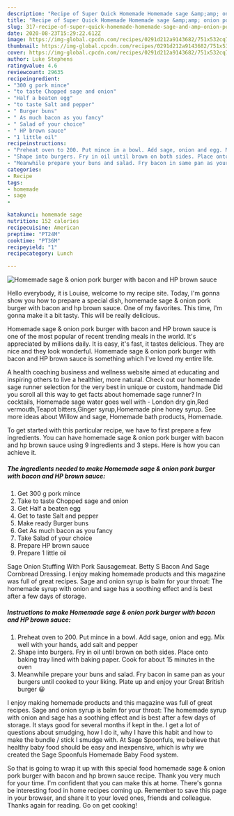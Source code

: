 ```yaml
---
description: "Recipe of Super Quick Homemade Homemade sage &amp;amp; onion pork burger with bacon and HP brown sauce"
title: "Recipe of Super Quick Homemade Homemade sage &amp;amp; onion pork burger with bacon and HP brown sauce"
slug: 317-recipe-of-super-quick-homemade-homemade-sage-and-amp-onion-pork-burger-with-bacon-and-hp-brown-sauce
date: 2020-08-23T15:29:22.612Z
image: https://img-global.cpcdn.com/recipes/0291d212a9143682/751x532cq70/homemade-sage-onion-pork-burger-with-bacon-and-hp-brown-sauce-recipe-main-photo.jpg
thumbnail: https://img-global.cpcdn.com/recipes/0291d212a9143682/751x532cq70/homemade-sage-onion-pork-burger-with-bacon-and-hp-brown-sauce-recipe-main-photo.jpg
cover: https://img-global.cpcdn.com/recipes/0291d212a9143682/751x532cq70/homemade-sage-onion-pork-burger-with-bacon-and-hp-brown-sauce-recipe-main-photo.jpg
author: Luke Stephens
ratingvalue: 4.6
reviewcount: 29635
recipeingredient:
- "300 g pork mince"
- "to taste Chopped sage and onion"
- "Half a beaten egg"
- "to taste Salt and pepper"
- " Burger buns"
- " As much bacon as you fancy"
- " Salad of your choice"
- " HP brown sauce"
- "1 little oil"
recipeinstructions:
- "Preheat oven to 200. Put mince in a bowl. Add sage, onion and egg. Mix well with your hands, add salt and pepper"
- "Shape into burgers. Fry in oil until brown on both sides. Place onto baking tray lined with baking paper. Cook for about 15 minutes in the oven"
- "Meanwhile prepare your buns and salad. Fry bacon in same pan as your burgers until cooked to your liking. Plate up and enjoy your Great British burger 😀"
categories:
- Recipe
tags:
- homemade
- sage
- 

katakunci: homemade sage  
nutrition: 152 calories
recipecuisine: American
preptime: "PT24M"
cooktime: "PT36M"
recipeyield: "1"
recipecategory: Lunch

---
```



![Homemade sage &amp; onion pork burger with bacon and HP brown sauce](https://img-global.cpcdn.com/recipes/0291d212a9143682/751x532cq70/homemade-sage-onion-pork-burger-with-bacon-and-hp-brown-sauce-recipe-main-photo.jpg)

Hello everybody, it is Louise, welcome to my recipe site. Today, I'm gonna show you how to prepare a special dish, homemade sage &amp; onion pork burger with bacon and hp brown sauce. One of my favorites. This time, I'm gonna make it a bit tasty. This will be really delicious.

Homemade sage &amp; onion pork burger with bacon and HP brown sauce is one of the most popular of recent trending meals in the world. It's appreciated by millions daily. It is easy, it's fast, it tastes delicious. They are nice and they look wonderful. Homemade sage &amp; onion pork burger with bacon and HP brown sauce is something which I've loved my entire life.

A health coaching business and wellness website aimed at educating and inspiring others to live a healthier, more natural. Check out our homemade sage runner selection for the very best in unique or custom, handmade Did you scroll all this way to get facts about homemade sage runner? In cocktails, Homemade sage water goes well with - London dry gin,Red vermouth,Teapot bitters,Ginger syrup,Homemade pine honey syrup. See more ideas about Willow and sage, Homemade bath products, Homemade.


To get started with this particular recipe, we have to first prepare a few ingredients. You can have homemade sage &amp; onion pork burger with bacon and hp brown sauce using 9 ingredients and 3 steps. Here is how you can achieve it.

<!--inarticleads1-->

##### The ingredients needed to make Homemade sage &amp; onion pork burger with bacon and HP brown sauce:

1. Get 300 g pork mince
1. Take to taste Chopped sage and onion
1. Get Half a beaten egg
1. Get to taste Salt and pepper
1. Make ready  Burger buns
1. Get  As much bacon as you fancy
1. Take  Salad of your choice
1. Prepare  HP brown sauce
1. Prepare 1 little oil


Sage Onion Stuffing With Pork Sausagemeat. Betty S Bacon And Sage Cornbread Dressing. I enjoy making homemade products and this magazine was full of great recipes. Sage and onion syrup is balm for your throat: The homemade syrup with onion and sage has a soothing effect and is best after a few days of storage. 

<!--inarticleads2-->

##### Instructions to make Homemade sage &amp; onion pork burger with bacon and HP brown sauce:

1. Preheat oven to 200. Put mince in a bowl. Add sage, onion and egg. Mix well with your hands, add salt and pepper
1. Shape into burgers. Fry in oil until brown on both sides. Place onto baking tray lined with baking paper. Cook for about 15 minutes in the oven
1. Meanwhile prepare your buns and salad. Fry bacon in same pan as your burgers until cooked to your liking. Plate up and enjoy your Great British burger 😀


I enjoy making homemade products and this magazine was full of great recipes. Sage and onion syrup is balm for your throat: The homemade syrup with onion and sage has a soothing effect and is best after a few days of storage. It stays good for several months if kept in the. I get a lot of questions about smudging, how I do it, why I have this habit and how to make the bundle / stick I smudge with. At Sage Spoonfuls, we believe that healthy baby food should be easy and inexpensive, which is why we created the Sage Spoonfuls Homemade Baby Food system. 

So that is going to wrap it up with this special food homemade sage &amp; onion pork burger with bacon and hp brown sauce recipe. Thank you very much for your time. I'm confident that you can make this at home. There's gonna be interesting food in home recipes coming up. Remember to save this page in your browser, and share it to your loved ones, friends and colleague. Thanks again for reading. Go on get cooking!
